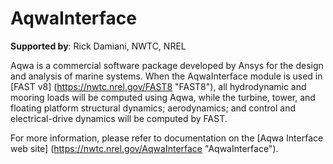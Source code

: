# AqwaInterface


**Supported by**: Rick Damiani, NWTC, NREL

Aqwa is a commercial software package developed by Ansys for the design and analysis of marine systems. When the AqwaInterface module
is used in [FAST v8] (https://nwtc.nrel.gov/FAST8 "FAST8"), all hydrodynamic and mooring loads will be computed using Aqwa, while the turbine,
tower, and floating platform structural dynamics; aerodynamics; and control and electrical-drive dynamics will be computed by FAST.

For more information, please refer to documentation on the [Aqwa Interface web site] (https://nwtc.nrel.gov/AqwaInterface "AqwaInterface").



